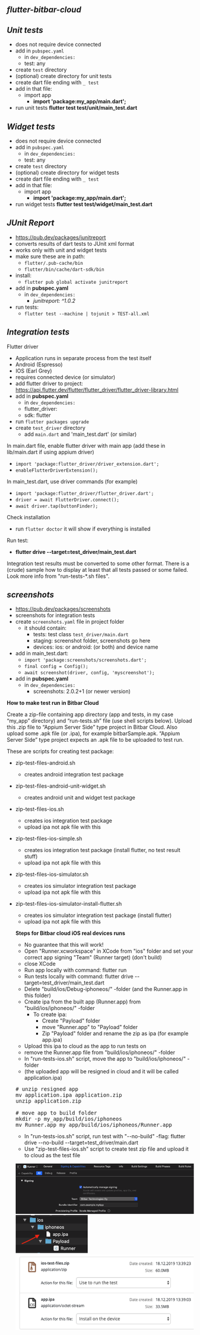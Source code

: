 ***flutter-bitbar-cloud***
---------------------------

*Unit tests*
-------------

- does not require device connected
- add in `pubspec.yaml`
  - in `dev_dependencies:`
   - test: any
- create `test` directory
- (optional) create directory for unit tests
- create dart file ending with `_ test`
- add in that file:
  - import app
    - **import 'package:my_app/main.dart';**
- run unit tests **flutter test test/unit/main_test.dart**


*Widget tests*
-------------

- does not require device connected
- add in `pubspec.yaml`
  - in `dev_dependencies:`
   - test: any
- create `test` directory
- (optional) create directory for widget tests
- create dart file ending with `_ test`
- add in that file:
  - import app
    - **import 'package:my_app/main.dart';**
- run widget tests **flutter test test/widget/main_test.dart**


*JUnit Report*
-------------

- https://pub.dev/packages/junitreport
- converts results of dart tests to JUnit xml format
- works only with unit and widget tests
- make sure these are in path:
  - `flutter/.pub-cache/bin`
  - `flutter/bin/cache/dart-sdk/bin`
- install:
  - `flutter pub global activate junitreport`
- add in **pubspec.yaml**
  - in `dev_dependencies:`
    - *junitreport: ^1.0.2*
- run tests:
  - `flutter test --machine | tojunit > TEST-all.xml`


*Integration tests*
--------------------

Flutter driver
- Application runs in separate process from the test itself
- Android (Espresso)
- IOS (Earl Grey)
- requires connected device (or simulator)
- add flutter driver to project: https://api.flutter.dev/flutter/flutter_driver/flutter_driver-library.html
- add in **pubspec.yaml**
  - in `dev_dependencies:`
   - flutter_driver:
    - sdk: flutter
- run `flutter packages upgrade`
- create `test_driver` directory
  - add `main.dart` and 'main_test.dart' (or similar)

In main.dart file, enable flutter driver with main app (add these in lib/main.dart if using appium driver)
- `import 'package:flutter_driver/driver_extension.dart';`
- `enableFlutterDriverExtension();`

In main_test.dart, use driver commands (for example)
- `import 'package:flutter_driver/flutter_driver.dart';`
- `driver = await FlutterDriver.connect();`
- `await driver.tap(buttonFinder);`

Check installation
- run `flutter doctor` it will show if everything is installed

Run test:
- **flutter drive --target=test_driver/main_test.dart**

Integration test results must be converted to some other format.
There is a (crude) sample how to display at least that all tests passed or some failed.
Look more info from "run-tests-*.sh files".


*screenshots*
-------------

- https://pub.dev/packages/screenshots
- screenshots for integration tests
- create `screenshots.yaml` file in project folder
  - it should contain:
    - tests: test class `test_driver/main.dart`
    - staging: screenshot folder, screenshots go here
    - devices: ios: or android: (or both) and device name
- add in main_test.dart:
  - `import 'package:screenshots/screenshots.dart';`
  - `final config = Config();`
  - `await screenshot(driver, config, 'myscreenshot');`
- add in **pubspec.yaml**
  - in `dev_dependencies:`
    - screenshots: 2.0.2+1 (or newer version)


**How to make test run in Bitbar Cloud**

Create a zip-file containing app directory (app and tests, in my case “my_app” directory) and “run-tests.sh” file (use shell scripts below). Upload this .zip file to “Appium Server Side” type project in Bitbar Cloud. Also upload some .apk file (or .ipa), for example bitbarSample.apk. “Appium Server Side” type project expects an .apk file to be uploaded to test run.

These are scripts for creating test package:
- zip-test-files-android.sh
  - creates android integration test package
- zip-test-files-android-unit-widget.sh
  - creates android unit and widget test package
- zip-test-files-ios.sh
  - creates ios integration test package
  - upload ipa not apk file with this
- zip-test-files-ios-simple.sh
  - creates ios integration test package (install flutter, no test result stuff)
  - upload ipa not apk file with this
- zip-test-files-ios-simulator.sh
  - creates ios simulator integration test package
  - upload ipa not apk file with this
- zip-test-files-ios-simulator-install-flutter.sh
  - creates ios simulator integration test package (install flutter)
  - upload ipa not apk file with this

  **Steps for Bitbar cloud iOS real devices runs**

  - No guarantee that this will work!
  - Open "Runner.xcworkspace" in XCode from "ios" folder and set your correct app signing "Team" (Runner target) (don't build)
  - close XCode
  - Run app locally with command: flutter run
  - Run tests locally with command: flutter drive --target=test_driver/main_test.dart
  - Delete "build/ios/Debug-iphoneos/" -folder (and the Runner.app in this folder)
  - Create ipa from the built app (Runner.app) from "build/ios/iphoneos/" -folder
    - To create ipa:
      - Create "Payload" folder
      - move "Runner.app" to "Payload" folder
      - Zip "Payload" folder and rename the zip as ipa (for example app.ipa)
  - Upload this ipa to cloud as the app to run tests on
  - remove the Runner.app file from "build/ios/iphoneos/" -folder
  - In "run-tests-ios.sh" script, move the app to "build/ios/iphoneos/" -folder
  - (the uploaded app will be resigned in cloud and it will be called application.ipa)
  <pre>
  # unzip resigned app
  mv application.ipa application.zip
  unzip application.zip

  # move app to build folder
  mkdir -p my_app/build/ios/iphoneos
  mv Runner.app my_app/build/ios/iphoneos/Runner.app
  </pre>
  - In "run-tests-ios.sh" script, run test with "--no-build" -flag: flutter drive --no-build --target=test_driver/main.dart
  - Use "zip-test-files-ios.sh" script to create test zip file and upload it to cloud as the test file

  ![xcode signing Team](xcode.png)
  ![create ipa](ipa.png)
  ![files uploaded to cloud](cloud-files.png)
